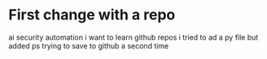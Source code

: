 # First change with a repo
ai security automation
i want to learn github repos
i tried to ad a py file but added ps
trying to save to github a second time